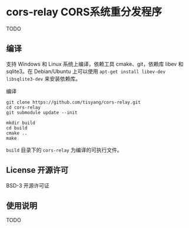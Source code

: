 # cors-relay CORS系统重分发程序

TODO

## 编译

支持 Windows 和 Linux 系统上编译，依赖工具 cmake、git，依赖库 libev 和 sqlite3。在 Debian/Ubuntu 上可以使用 `apt-get install libev-dev libsqlite3-dev` 来安装依赖库。

编译
```shell
git clone https://github.com/tisyang/cors-relay.git
cd cors-relay
git submodule update --init

mkdir build
cd build
cmake ..
make
```
`build` 目录下的 `cors-relay` 为编译的可执行文件。

## License 开源许可

BSD-3 开源许可证

## 使用说明

TODO

